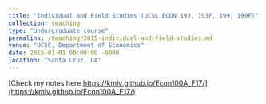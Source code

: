 ```yaml
---
title: "Individual and Field Studies (UCSC ECON 193, 193F, 199, 199F)"
collection: teaching
type: "Undergraduate course"
permalink: /teaching/2015-individual-and-field-studies.md
venue: "UCSC, Department of Economics"
date: 2015-01-01 00:00:00 -0000
location: "Santa Cruz, CA"
---
```


[Check my notes here https://kmlv.github.io/Econ100A_F17/](https://kmlv.github.io/Econ100A_F17/)

<!-- Heading 1 -->
<!-- ====== -->

<!-- Heading 2 -->
<!-- ====== -->

<!-- Heading 3 -->
<!-- ====== -->
